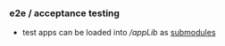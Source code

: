 ### e2e / acceptance testing


- test apps can be loaded into _/appLib_ as [submodules](http://git-scm.com/book/en/v2/Git-Tools-Submodules)

